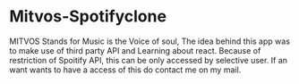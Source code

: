 # Mitvos-Spotifyclone
MITVOS Stands for Music is the Voice of soul, The idea behind this app was to make use of third party API and Learning about react.
Because of restriction of Spoitify API, this can be only accessed by selective user. If an want wants to have a access of this do contact me on my mail.
